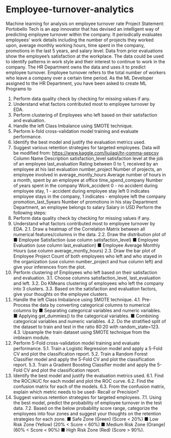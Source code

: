 # Employee-turnover-analytics
Machine learning for analysis on employee turnover rate
Project Statement:
Portobello Tech is an app innovator that has devised an intelligent way of predicting employee turnover within the company. It periodically evaluates employees' work details including the number of projects they worked upon, average monthly working hours, time spent in the company, promotions in the last 5 years, and salary level.
Data from prior evaluations show the employee’s satisfaction at the workplace. The data could be used to identify patterns in work style and their interest to continue to work in the company. 
The HR Department owns the data and uses it to predict employee turnover. Employee turnover refers to the total number of workers who leave a company over a certain time period.
As the ML Developer assigned to the HR Department, you have been asked to create ML Programs to
1.	Perform data quality check by checking for missing values if any.
2.	Understand what factors contributed most to employee turnover by EDA.
3.	Perform clustering of Employees who left based on their satisfaction and evaluation.
4.	Handle the left Class Imbalance using SMOTE technique.
5.	Perform k-fold cross-validation model training and evaluate performance. 
6.	Identify the best model and justify the evaluation metrics used. 
7.	Suggest various retention strategies for targeted employees.
Data will be modified from: 
https://www.kaggle.com/liujiaqi/hr-comma-sepcsv
Column Name	Description
satisfaction_level	satisfaction level at the job of an employee
last_evaluation	Rating between 0 to 1, received by an employee at his last evaluation
number_project	Number of projects, an employee involved in
average_montly_hours	Average number of hours in a month, spent by an employee at office
time_spend_company	Number of years spent in the company
Work_accident	0 - no accident during employee stay, 1 - accident during employee stay
left	0 indicates employee stays in the company, 
1 indicates - employee left the company
promotion_last_5years	Number of promotions in his stay
Department	Department, an employee belongs to
salary	Salary in USD
Perform the following steps:
1.	Perform data quality check by checking for missing values if any.
2.	Understand what factors contributed most to employee turnover by EDA.
2.1.	Draw a heatmap of the Correlation Matrix between all numerical features/columns in the data.
2.2.	Draw the distribution plot of 
■	Employee Satisfaction (use column satisfaction_level)
■	Employee Evaluation (use column last_evaluation)
■	Employee Average Monthly Hours (use column average_montly_hours)
2.3.	Draw the bar plot of Employee Project Count of both employees who left and who stayed in the organization (use column number_project and hue column left)  and give your inferences from the plot.
3.	Perform clustering of Employees who left based on their satisfaction and evaluation.
3.1.	Choose columns satisfaction_level, last_evaluation and left.
3.2.	Do KMeans clustering of employees who left the company into 3 clusters.
3.3.	Based on the satisfaction and evaluation factors, give your thoughts on the employee clusters.
4.	Handle the left Class Imbalance using SMOTE technique.
4.1.	Pre-Process the data by converting categorical columns to numerical columns by
■	Separating categorical variables and numeric variables.
■	Applying get_dummies() to the categorical variables.
■	Combining categorical variables and numeric variables.
4.2.	Do the stratified split of the dataset to train and test in the ratio 80:20 with random_state=123.
4.3.	Upsample the train dataset using SMOTE technique from the imblearn module.
5.	Perform 5-Fold cross-validation model training and evaluate performance. 
5.1.	Train a Logistic Regression model and apply a 5-Fold CV and plot the classification report.
5.2.	Train a Random Forest Classifier model and apply the 5-Fold CV and plot the classification report.
5.3.	Train a  Gradient Boosting Classifier model and apply the 5-Fold CV and plot the classification report.
6.	Identify the best model and justify the evaluation metrics used. 
6.1.	Find the ROC/AUC for each model and plot the ROC curve.
6.2.	Find the confusion matrix for each of the models.
6.3.	From the confusion matrix, explain which metric needs to be used- Recall or Precision?
7.	Suggest various retention strategies for targeted employees.
7.1.	Using the best model, predict the probability of employee turnover in the test data.
7.2.	Based on the below probability score range, categorize the employees into four zones and suggest your thoughts on the retention strategies for each zone.
■	Safe Zone (Green) (Score < 20%)
■	Low Risk Zone (Yellow) (20% < Score < 60%)
■	Medium Risk Zone (Orange) (60% < Score < 90%)
■	High Risk Zone (Red) (Score > 90%).
 
